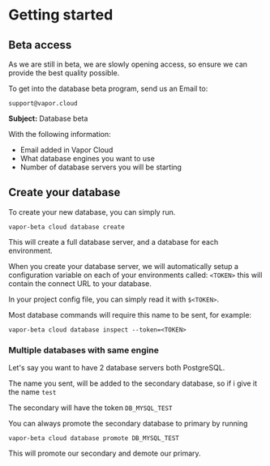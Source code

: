 # Getting started

## Beta access

As we are still in beta, we are slowly opening access, so ensure we can provide the best quality possible.

To get into the database beta program, send us an Email to:

`support@vapor.cloud`

**Subject:** Database beta

With the following information:

- Email added in Vapor Cloud
- What database engines you want to use
- Number of database servers you will be starting

## Create your database

To create your new database, you can simply run.

```
vapor-beta cloud database create
```

This will create a full database server, and a database for each environment.

When you create your database server, we will automatically setup a configuration variable on each of your environments called: `<TOKEN>` this will contain the connect URL to your database.

In your project config file, you can simply read it with `$<TOKEN>`.

Most database commands will require this name to be sent, for example:

```
vapor-beta cloud database inspect --token=<TOKEN>
```

### Multiple databases with same engine

Let's say you want to have 2 database servers both PostgreSQL.

The name you sent, will be added to the secondary database, so if i give it the name `test`

The secondary will have the token `DB_MYSQL_TEST`

You can always promote the secondary database to primary by running

```
vapor-beta cloud database promote DB_MYSQL_TEST
```

This will promote our secondary and demote our primary.
